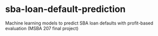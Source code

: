 # sba-loan-default-prediction
Machine learning models to predict SBA loan defaults with profit-based evaluation (MSBA 207 final project)
